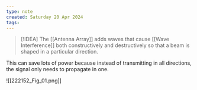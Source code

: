 ```yaml
---
type: note
created: Saturday 20 Apr 2024
tags: 
---
```

> [!IDEA]
> The [[Antenna Array]] adds waves that cause [[Wave Interference]] both constructively and destructively so that a beam is shaped in a particular direction.


This can save lots of power because instead of transmitting in all directions, the signal only needs to propagate in one.

![[222152_Fig_01.png]]